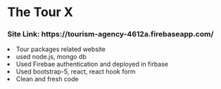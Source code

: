 # The Tour X

<h3>Site Link: https://tourism-agency-4612a.firebaseapp.com/</h3>
<Li>Tour packages related website</li>
<li>used node.js, mongo db</li>
<Li>Used Firebae authentication and deployed in firbase</li>
<li>Used bootstrap-5, react, react hook form</li>
<li>Clean and fresh code </li>